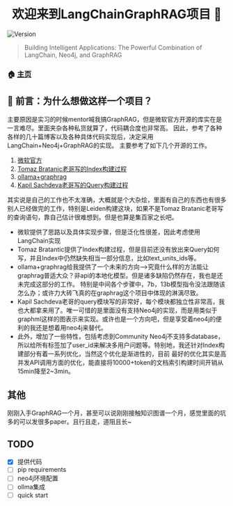 <h1 align="center">欢迎来到LangChainGraphRAG项目 👋</h1>
<p>
  <img alt="Version" src="https://img.shields.io/badge/version-1.1-blue.svg?cacheSeconds=2592000" />
</p>

> Building Intelligent Applications: The Powerful Combination of LangChain, Neo4j, and GraphRAG

### 🏠 [主页](https://github.com/Bui1dMySea/LangChainGraphRAG)

## 📌 前言：为什么想做这样一个项目？
主要原因是实习的时候mentor喊我搞GraphRAG，但是微软官方开源的库实在是一言难尽。里面夹杂各种私货就算了，代码耦合度也非常高。
因此，参考了各种各样的几十篇博客以及各种具体代码实现后，决定采用LangChain+Neo4j+GraphRAG的实现。
主要参考了如下几个开源的工作。
1. [微软官方](https://github.com/microsoft/graphrag)
2. [Tomaz Bratanic老哥写的Index构建过程](https://github.com/tomasonjo/blogs/blob/master/llm/ms_graphrag.ipynb)
3. [ollama+graphrag](https://github.com/TheAiSingularity/graphrag-local-ollama)
4. [Kapil Sachdeva老哥写的Query构建过程](https://github.com/ksachdeva/langchain-graphrag/tree/main)


其实说是自己的工作也不太准确，大概就是个大杂烩，里面有自己的东西也有很多别人已经做完的工作，特别是Leiden构建这块，如果不是Tomaz Bratanic老哥写的查询语句，靠自己估计很难想到。但是也算是集百家之长吧。
- 微软提供了思路以及具体实现步骤，但是泛化性很差，因此考虑使用LangChain实现
- Tomaz Bratantic提供了Index构建过程，但是目前还没有放出来Query如何写，并且Index中仍然缺失相当一部分信息，比如text_units_ids等。
- ollama+graphrag给我提供了一个未来的方向-->究竟什么样的方法能让graphrag普适大众？非api的本地化模型。但是诸多缺陷仍然存在，我也是还未完成这部分的工作。
特别是中间各个步骤中，7b，13b模型指令没法跟随该怎么办；或许力大砖飞真的在graphrag这个项目中体现的淋漓尽致。
- Kapil Sachdeva老哥的query模块写的非常好，每个模块都独立性非常高，我也大都拿来用了。唯一可惜的是里面没有支持Neo4j的实现，而是用类似于graphml这样的图表示来实现。或许也是一个方向吧，但是享受着neo4j的便利的我还是想着用neo4j来替代。
- 此外，增加了一些特性，包括考虑到Community Neo4j不支持多database，所以给所有标签加了user_id来解决多用户问题等。特别地，我还针对Index构建部分有着一系列优化，当然这个优化是渐进性的，目前
最好的优化其实是高并发API调用方面的优化，能直接将10000+token的文档索引构建时间开销从15min降至2~3min。

## 其他
刚刚入手GraphRAG一个月，甚至可以说刚刚接触知识图谱一个月，感觉里面的坑多的可以发很多paper。且行且走，道阻且长~

## TODO
- [x] 提供代码    
- [ ] pip requirements   
- [ ] neo4j环境配置   
- [ ] ollma集成   
- [ ] quick start   